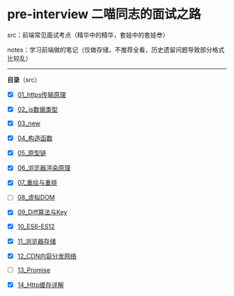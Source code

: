 # pre-interview 二喵同志的面试之路

src：前端常见面试考点（精华中的精华，套娃中的套娃😎）

notes：学习前端做的笔记（仅做存储，不推荐全看，历史遗留问题导致部分格式比较乱）

---

**目录**（src）

- [x] [01_https传输原理](https://github.com/yesmore/pre-interview/blob/main/src/01_https%E4%BC%A0%E8%BE%93%E5%8E%9F%E7%90%86.md)
- [x] [02_js数据类型](https://github.com/yesmore/pre-interview/blob/main/sc/02_js%E6%95%B0%E6%8D%AE%E7%B1%BB%E5%9E%8B.md)
- [x] [03_new](https://github.com/yesmore/pre-interview/blob/main/src/03_new.md)
- [x] [04_构造函数](https://github.com/yesmore/pre-interview/blob/main/src/04_%E6%9E%84%E9%80%A0%E5%87%BD%E6%95%B0.md)
- [x] [05_原型链](https://github.com/yesmore/pre-interview/blob/main/src/05_%E5%8E%9F%E5%9E%8B%E9%93%BE.md)
- [x] [06_浏览器渲染原理](https://github.com/yesmore/pre-interview/blob/main/src/06_%E6%B5%8F%E8%A7%88%E5%99%A8%E6%B8%B2%E6%9F%93%E5%8E%9F%E7%90%86.md)
- [x] [07_重绘与重排](https://github.com/yesmore/pre-interview/blob/main/src/07_%E9%87%8D%E7%BB%98%E4%B8%8E%E9%87%8D%E6%8E%92.md)
- [ ] [08_虚拟DOM](https://github.com/yesmore/pre-interview/blob/main/src/08_%E8%99%9A%E6%8B%9FDOM.md)
- [x] [09_Diff算法与Key](https://github.com/yesmore/pre-interview/blob/main/src/09_Diff%E7%AE%97%E6%B3%95%E4%B8%8EKey.md)
- [x] [10_ES6-ES12](https://github.com/yesmore/pre-interview/blob/main/src/10_ES6-ES12.md)
- [x] [11_浏览器存储](https://github.com/yesmore/pre-interview/blob/main/src/11_%E6%B5%8F%E8%A7%88%E5%99%A8%E5%AD%98%E5%82%A8.md)
- [x] [12_CDN内容分发网络](https://github.com/yesmore/pre-interview/blob/main/src/12_CDN%E5%86%85%E5%AE%B9%E5%88%86%E5%8F%91%E7%BD%91%E7%BB%9C.md)
- [ ] [13_Promise](https://github.com/yesmore/pre-interview/blob/main/src/13_Promise.md)
- [x] [14_Http缓存详解](https://github.com/yesmore/pre-interview/blob/main/src/14_Http%E7%BC%93%E5%AD%98%E8%AF%A6%E8%A7%A3.md)

